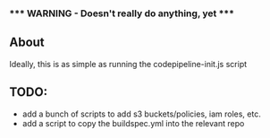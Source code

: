 ### *** WARNING - Doesn't really do anything, yet ***

## About
Ideally, this is as simple as running the codepipeline-init.js script

## TODO:
* add a bunch of scripts to add s3 buckets/policies, iam roles, etc.
* add a script to copy the buildspec.yml into the relevant repo
